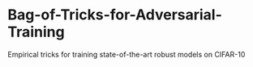# Bag-of-Tricks-for-Adversarial-Training
Empirical tricks for training state-of-the-art robust models on CIFAR-10
